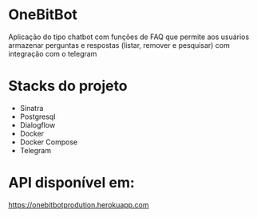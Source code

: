 # OneBitBot

Aplicação do tipo chatbot com funções de FAQ que permite aos usuários armazenar perguntas e respostas (listar, remover e pesquisar) com integração com o telegram

# Stacks do projeto

- Sinatra
- Postgresql
- Dialogflow
- Docker
- Docker Compose
- Telegram

# API disponível em:

https://onebitbotprodution.herokuapp.com
